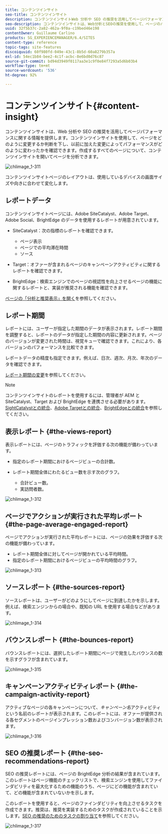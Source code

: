```yaml
---
title: コンテンツインサイト
seo-title: コンテンツインサイト
description: コンテンツインサイトWeb 分析や SEO の推奨を活用してページパフォーマンスに関する情報を提供します。
seo-description: コンテンツインサイトは、Web分析とSEOの推奨を使用して、ページのパフォーマンスに関する情報を提供します
uuid: 32f5b37c-2a82-462a-9f0a-c19bed46e198
contentOwner: Guillaume Carlino
products: SG_EXPERIENCEMANAGER/6.4/SITES
content-type: reference
topic-tags: site-features
discoiquuid: 60f980fd-049e-43c1-8b5d-60a8279b357a
exl-id: 54ec1b84-bee2-4c1f-acbc-8e6bd0d76c87
source-git-commit: bd94d3949f0117aa3e1c9f0e84f7293a5d6b03b4
workflow-type: tm+mt
source-wordcount: '536'
ht-degree: 92%

---
```


# コンテンツインサイト{#content-insight}

コンテンツインサイトは、Web 分析や SEO の推奨を活用してページパフォーマンスに関する情報を提供します。コンテンツインサイトを使用して、ページをどのように変更するか判断を下し、以前に加えた変更によってパフォーマンスがどのように変わったかを確認できます。作成するすべてのページについて、コンテンツインサイトを開いてページを分析できます。

![chlimage_1-311](assets/chlimage_1-311.png)

コンテンツインサイトページのレイアウトは、使用しているデバイスの画面サイズや向きに合わせて変化します。

## レポートデータ

コンテンツインサイトページには、Adobe SiteCatalyst、Adobe Target、Adobe Social、BrightEdge のデータを使用するレポートが用意されています。

* SiteCatalyst：次の指標のレポートを確認できます。

   * ページ表示
   * ページでの平均滞在時間
   * ソース

* Target：オファーが含まれるページのキャンペーンアクティビティに関するレポートを確認できます。
* BrightEdge：検索エンジンでのページの視認性を向上させるページの機能に関するレポートと、実装が推奨される機能を確認できます。

[ページの「分析と推奨表示」を開く](/help/sites-authoring/ci-analyze.md#opening-analytics-and-recommendations-for-a-page)を参照してください。

## レポート期間

レポートには、ユーザーが指定した期間のデータが表示されます。レポート期間を調整すると、レポートのデータが指定した期間の内容に更新されます。ページのバージョンが変更された時間は、視覚キューで確認できます。これにより、各バージョンのパフォーマンスを比較できます。

レポートデータの精度も指定できます。例えば、日次、週次、月次、年次のデータを確認できます。

[レポート期間の変更](/help/sites-authoring/ci-analyze.md#changing-the-reporting-period)を参照してください。

>[!NOTE]
>
>コンテンツインサイトのレポートを使用するには、管理者が AEM と SiteCatalyst、Target および BrightEdge を連携させる必要があります。[SightCatalystとの統合](/help/sites-administering/adobeanalytics.md)、[Adobe Targetとの統合](/help/sites-administering/target.md)、[BrightEdgeとの統合](/help/sites-administering/brightedge.md)を参照してください。

## 表示レポート {#the-views-report}

表示レポートには、ページのトラフィックを評価する次の機能が備わっています。

* 指定のレポート期間におけるページビューの合計数。
* レポート期間全体にわたるビュー数を示す次のグラフ。

   * 合計ビュー数。
   * 実訪問者数。

![chlimage_1-312](assets/chlimage_1-312.png)

## ページでアクションが実行された平均レポート {#the-page-average-engaged-report}

ページでアクションが実行された平均レポートには、ページの効果を評価する次の機能が備わっています。

* レポート期間全体に対してページが開かれている平均時間。
* 指定のレポート期間におけるページビューの平均時間のグラフ。

![chlimage_1-313](assets/chlimage_1-313.png)

## ソースレポート {#the-sources-report}

ソースレポートは、ユーザーがどのようにしてページに到達したかを示します。例えば、検索エンジンからの場合や、既知の URL を使用する場合などがあります。

![chlimage_1-314](assets/chlimage_1-314.png)

## バウンスレポート {#the-bounces-report}

バウンスレポートには、選択したレポート期間にページで発生したバウンスの数を示すグラフが含まれています。

![chlimage_1-315](assets/chlimage_1-315.png)

## キャンペーンアクティビティレポート {#the-campaign-activity-report}

アクティブなページの各キャンペーンについて、*キャンペーン名*&#x200B;アクティビティという名前のレポートが表示されます。このレポートには、オファーが提供される各セグメントのページインプレッション数およびコンバージョン数が表示されます。

![chlimage_1-316](assets/chlimage_1-316.png)

## SEO の推奨レポート {#the-seo-recommendations-report}

SEO の推奨レポートには、ページの BrightEdge 分析の結果が含まれています。このレポートはページ機能のチェックリストで、検索エンジンを使用してファインダビリティを最大化するための機能のうち、ページにどの機能が含まれていて、どの機能が含まれていないかを示します。

このレポートを使用すると、ページのファインダビリティを向上させるタスクを作成できます。推奨は、推奨を実装するためのタスクが作成されていることを示します。[SEO の推奨のためのタスクの割り当て](/help/sites-authoring/ci-analyze.md#assigning-tasks-for-seo-recommendations)を参照してください。

![chlimage_1-317](assets/chlimage_1-317.png)
